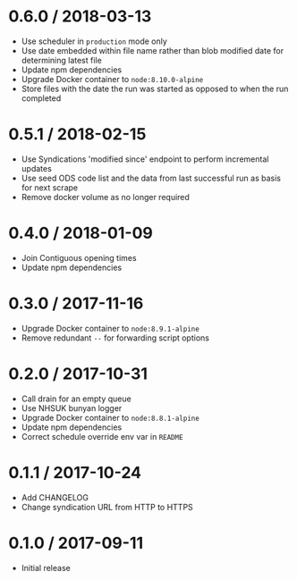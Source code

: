 0.6.0 / 2018-03-13
==================
- Use scheduler in `production` mode only
- Use date embedded within file name rather than blob modified date for determining latest file
- Update npm dependencies
- Upgrade Docker container to `node:8.10.0-alpine`
- Store files with the date the run was started as opposed to when the run completed

0.5.1 / 2018-02-15
==================
- Use Syndications 'modified since' endpoint to perform incremental updates
- Use seed ODS code list and the data from last successful run as basis for next scrape
- Remove docker volume as no longer required

0.4.0 / 2018-01-09
==================
- Join Contiguous opening times
- Update npm dependencies

0.3.0 / 2017-11-16
==================
- Upgrade Docker container to `node:8.9.1-alpine`
- Remove redundant `--` for forwarding script options

0.2.0 / 2017-10-31
==================
- Call drain for an empty queue
- Use NHSUK bunyan logger
- Upgrade Docker container to `node:8.8.1-alpine`
- Update npm dependencies
- Correct schedule override env var in `README`

0.1.1 / 2017-10-24
==================
- Add CHANGELOG
- Change syndication URL from HTTP to HTTPS

0.1.0 / 2017-09-11
==================
- Initial release

